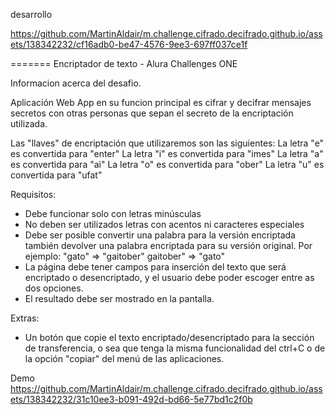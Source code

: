 desarrollo


https://github.com/MartinAldair/m.challenge.cifrado.decifrado.github.io/assets/138342232/cf16adb0-be47-4576-9ee3-697ff037ce1f

=======
Encriptador de texto - Alura Challenges ONE

Informacion acerca del desafio.

Aplicación Web App en su funcion principal es cifrar y decifrar mensajes secretos con otras personas que sepan el secreto de la encriptación utilizada.

Las "llaves" de encriptación que utilizaremos son las siguientes:
La letra "e" es convertida para "enter"
La letra "i" es convertida para "imes"
La letra "a" es convertida para "ai"
La letra "o" es convertida para "ober"
La letra "u" es convertida para "ufat"

Requisitos:
* Debe funcionar solo con letras minúsculas
* No deben ser utilizados letras con acentos ni caracteres especiales
* Debe ser posible convertir una palabra para la versión encriptada también devolver una palabra encriptada para su versión original. Por ejemplo: "gato" => "gaitober" gaitober" => "gato"
* La página debe tener campos para inserción del texto que será encriptado o desencriptado, y el usuario debe poder escoger entre as dos opciones.
* El resultado debe ser mostrado en la pantalla.

Extras:
* Un botón que copie el texto encriptado/desencriptado para la sección de transferencia, o sea que tenga la misma funcionalidad del ctrl+C o de la opción "copiar" del menú de las aplicaciones.

Demo
https://github.com/MartinAldair/m.challenge.cifrado.decifrado.github.io/assets/138342232/31c10ee3-b091-492d-bd66-5e77bd1c2f0b

